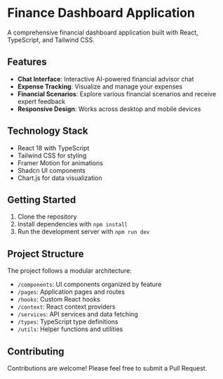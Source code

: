 
# Finance Dashboard Application

A comprehensive financial dashboard application built with React, TypeScript, and Tailwind CSS.

## Features

- **Chat Interface**: Interactive AI-powered financial advisor chat
- **Expense Tracking**: Visualize and manage your expenses
- **Financial Scenarios**: Explore various financial scenarios and receive expert feedback
- **Responsive Design**: Works across desktop and mobile devices

## Technology Stack

- React 18 with TypeScript
- Tailwind CSS for styling
- Framer Motion for animations
- Shadcn UI components
- Chart.js for data visualization

## Getting Started

1. Clone the repository
2. Install dependencies with `npm install`
3. Run the development server with `npm run dev`

## Project Structure

The project follows a modular architecture:

- `/components`: UI components organized by feature
- `/pages`: Application pages and routes
- `/hooks`: Custom React hooks
- `/context`: React context providers
- `/services`: API services and data fetching
- `/types`: TypeScript type definitions
- `/utils`: Helper functions and utilities

## Contributing

Contributions are welcome! Please feel free to submit a Pull Request.
